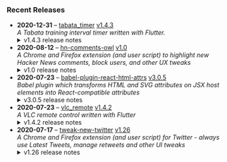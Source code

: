 ### Recent Releases

<!-- RECENT_RELEASES -->
<ul>
<li>
  <strong>2020-12-31</strong> – <a href="https://github.com/insin/tabata_timer">tabata_timer</a> <a href="https://github.com/insin/tabata_timer/releases/tag/v1.4.3">v1.4.3</a>
  <div><em>A Tabata training interval timer written with Flutter.</em></div>
  <details><summary>v1.4.3 release notes</summary><ul>
<li>Fixed a bug where audio would cut out after a few minutes</li>
</ul></details>
</li>
<li>
  <strong>2020-08-12</strong> – <a href="https://github.com/insin/hn-comments-owl">hn-comments-owl</a> <a href="https://github.com/insin/hn-comments-owl/releases/tag/v1.0">v1.0</a>
  <div><em>A Chrome and Firefox extension (and user script) to highlight new Hacker News comments, block users, and other UX tweaks</em></div>
  <details><summary>v1.0 release notes</summary><p>Initial release</p></details>
</li>
<li>
  <strong>2020-07-23</strong> – <a href="https://github.com/insin/babel-plugin-react-html-attrs">babel-plugin-react-html-attrs</a> <a href="https://github.com/insin/babel-plugin-react-html-attrs/releases/tag/v3.0.5">v3.0.5</a>
  <div><em>Babel plugin which transforms HTML and SVG attributes on JSX host elements into React-compatible attributes</em></div>
  <details><summary>v3.0.5 release notes</summary><p>Fixed:</p>
<ul>
<li>Ignore non-JSXAttribute attribute nodes - fixes "Cannot read property 'type' of undefined" error when using spread attributes (<a class="issue-link js-issue-link" data-error-text="Failed to load title" data-id="661688447" data-permission-text="Title is private" data-url="https://github.com/insin/babel-plugin-react-html-attrs/issues/16" data-hovercard-type="issue" data-hovercard-url="/insin/babel-plugin-react-html-attrs/issues/16/hovercard" href="https://github.com/insin/babel-plugin-react-html-attrs/issues/16">#16</a>)</li>
</ul></details>
</li>
<li>
  <strong>2020-07-23</strong> – <a href="https://github.com/insin/vlc_remote">vlc_remote</a> <a href="https://github.com/insin/vlc_remote/releases/tag/v1.4.2">v1.4.2</a>
  <div><em>A VLC remote control written with Flutter</em></div>
  <details><summary>v1.4.2 release notes</summary><p>Added a button to access settings when trying to connect to VLC after initial configuration</p></details>
</li>
<li>
  <strong>2020-07-17</strong> – <a href="https://github.com/insin/tweak-new-twitter">tweak-new-twitter</a> <a href="https://github.com/insin/tweak-new-twitter/releases/tag/v1.26">v1.26</a>
  <div><em>A Chrome and Firefox extension (and user script) for Twitter - always use Latest Tweets, manage retweets and other UI tweaks</em></div>
  <details><summary>v1.26 release notes</summary><p>Made the Hide "More Tweets" feature less janky - tweets from external links now immediately switch to the full thread view</p></details>
</li>
</ul>
<!-- /RECENT_RELEASES -->
